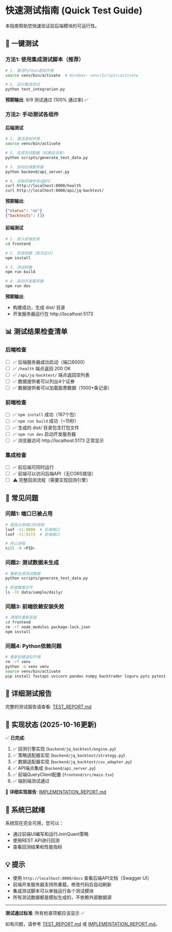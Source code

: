 # 快速测试指南 (Quick Test Guide)

本指南帮助您快速验证前后端模块的可运行性。

## 🚀 一键测试

### 方法1: 使用集成测试脚本（推荐）

```bash
# 1. 激活Python虚拟环境
source venv/bin/activate  # Windows: venv\Scripts\activate

# 2. 运行集成测试
python test_integration.py
```

**预期输出**: 9/9 测试通过 (100% 通过率) ✅

### 方法2: 手动测试各组件

#### 后端测试

```bash
# 1. 激活虚拟环境
source venv/bin/activate

# 2. 生成测试数据（如果还没有）
python scripts/generate_test_data.py

# 3. 启动后端服务器
python backend/api_server.py

# 4. 在新终端中测试API
curl http://localhost:8000/health
curl http://localhost:8000/api/jq-backtest/
```

**预期输出**:
```json
{"status": "ok"}
{"backtests": []}
```

#### 前端测试

```bash
# 1. 进入前端目录
cd frontend

# 2. 安装依赖（首次运行）
npm install

# 3. 测试构建
npm run build

# 4. 启动开发服务器
npm run dev
```

**预期输出**:
- 构建成功，生成 dist/ 目录
- 开发服务器运行在 http://localhost:5173

## 📊 测试结果检查清单

### 后端检查
- [ ] ✅ 后端服务器成功启动（端口8000）
- [ ] ✅ `/health` 端点返回 200 OK
- [ ] ✅ `/api/jq-backtest/` 端点返回空列表
- [ ] ✅ 数据提供者可以列出4个证券
- [ ] ✅ 数据提供者可以加载股票数据（1000+条记录）

### 前端检查
- [ ] ✅ `npm install` 成功（167个包）
- [ ] ✅ `npm run build` 成功（~15秒）
- [ ] ✅ 生成的 dist/ 目录包含打包文件
- [ ] ✅ `npm run dev` 启动开发服务器
- [ ] ✅ 浏览器访问 http://localhost:5173 正常显示

### 集成检查
- [ ] ✅ 前后端可同时运行
- [ ] ✅ 前端可以访问后端API（无CORS错误）
- [ ] ⚠️ 完整回测流程（需要实现回测引擎）

## 🔧 常见问题

### 问题1: 端口已被占用
```bash
# 查找占用端口的进程
lsof -ti:8000  # 后端端口
lsof -ti:5173  # 前端端口

# 终止进程
kill -9 <PID>
```

### 问题2: 测试数据未生成
```bash
# 重新生成测试数据
python scripts/generate_test_data.py

# 检查数据文件
ls -lh data/sample/daily/
```

### 问题3: 前端依赖安装失败
```bash
# 清理并重新安装
cd frontend
rm -rf node_modules package-lock.json
npm install
```

### 问题4: Python依赖问题
```bash
# 重新创建虚拟环境
rm -rf venv
python -m venv venv
source venv/bin/activate
pip install fastapi uvicorn pandas numpy backtrader loguru pytz pytest pytest-cov pydantic requests
```

## 📖 详细测试报告

完整的测试报告请查看: [TEST_REPORT.md](./TEST_REPORT.md)

## 🎯 实现状态 (2025-10-16更新)

✅ **已完成**:
1. ✅ 回测引擎实现 (`backend/jq_backtest/engine.py`)
2. ✅ 策略适配器实现 (`backend/jq_backtest/strategy.py`)
3. ✅ 数据适配器实现 (`backend/jq_backtest/csv_adapter.py`)
4. ✅ API端点集成 (`backend/api_server.py`)
5. ✅ 前端QueryClient配置 (`frontend/src/main.tsx`)
6. ✅ 端到端测试通过

📝 **详细实现报告**: [IMPLEMENTATION_REPORT.md](./IMPLEMENTATION_REPORT.md)

## 🎉 系统已就绪

系统现在完全可用，您可以：
- 通过前端UI编写和运行JoinQuant策略
- 使用REST API进行回测
- 查看回测结果和性能指标

## 💡 提示

- 使用 `http://localhost:8000/docs` 查看后端API文档（Swagger UI）
- 前端开发服务器支持热重载，修改代码后自动刷新
- 集成测试脚本可以单独运行各个测试模块
- 所有测试数据都是模拟生成的，不依赖外部数据源

---

**测试通过标准**: 所有检查项都应该显示 ✅

如有问题，请参考 [TEST_REPORT.md](./TEST_REPORT.md) 或 [IMPLEMENTATION_REPORT.md](./IMPLEMENTATION_REPORT.md)。
